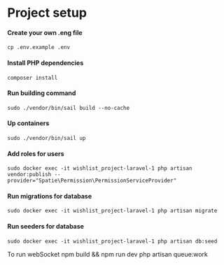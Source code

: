 <h1> Project setup</h1>

<h4> Create your own .eng file </h4>

```shell
cp .env.example .env
```

<h4> Install PHP dependencies </h4>

```shell
composer install
```

<h4> Run building command </h4>

``` shell
sudo ./vendor/bin/sail build --no-cache
```

<h4> Up containers</h4>

``` shell
sudo ./vendor/bin/sail up
```

<h4> Add roles for users </h4>

```shell
sudo docker exec -it wishlist_project-laravel-1 php artisan vendor:publish --provider="Spatie\Permission\PermissionServiceProvider"
```

<h4> Run migrations for database </h4>

``` shell
sudo docker exec -it wishlist_project-laravel-1 php artisan migrate
```

<h4> Run seeders for database </h4>

``` shell
sudo docker exec -it wishlist_project-laravel-1 php artisan db:seed
```


To run webSocket
npm build && npm run dev
php artisan queue:work
